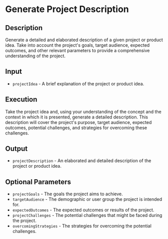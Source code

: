 # Generate Project Description

## Description

Generate a detailed and elaborated description of a given project or product idea. Take into account the project's goals, target audience, expected outcomes, and other relevant parameters to provide a comprehensive understanding of the project.

## Input

- `projectIdea` - A brief explanation of the project or product idea.

## Execution

Take the project idea and, using your understanding of the concept and the context in which it is presented, generate a detailed description. This description will cover the project's purpose, target audience, expected outcomes, potential challenges, and strategies for overcoming these challenges.

## Output

- `projectDescription` - An elaborated and detailed description of the project or product idea.

## Optional Parameters

- `projectGoals` - The goals the project aims to achieve.
- `targetAudience` - The demographic or user group the project is intended for.
- `expectedOutcomes` - The expected outcomes or results of the project.
- `projectChallenges` - The potential challenges that might be faced during the project.
- `overcomingStrategies` - The strategies for overcoming the potential challenges.
